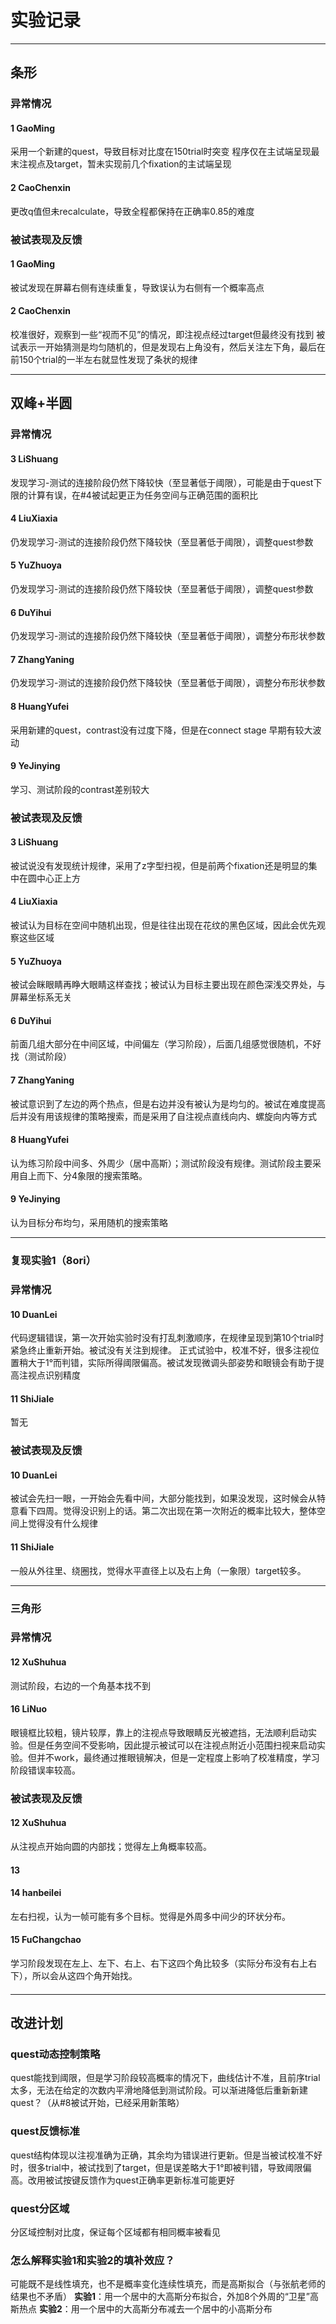 # 实验记录

--------------
## 条形

### 异常情况
#### 1 GaoMing   
采用一个新建的quest，导致目标对比度在150trial时突变
程序仅在主试端呈现最末注视点及target，暂未实现前几个fixation的主试端呈现
#### 2 CaoChenxin
更改q值但未recalculate，导致全程都保持在正确率0.85的难度

### 被试表现及反馈
#### 1 GaoMing   
被试发现在屏幕右侧有连续重复，导致误认为右侧有一个概率高点
#### 2 CaoChenxin
校准很好，观察到一些“视而不见”的情况，即注视点经过target但最终没有找到
被试表示一开始猜测是均匀随机的，但是发现右上角没有，然后关注左下角，最后在前150个trial的一半左右就显性发现了条状的规律

--------------
## 双峰+半圆

### 异常情况
#### 3 LiShuang 
发现学习-测试的连接阶段仍然下降较快（至显著低于阈限），可能是由于quest下限的计算有误，在#4被试起更正为任务空间与正确范围的面积比
#### 4 LiuXiaxia 
仍发现学习-测试的连接阶段仍然下降较快（至显著低于阈限），调整quest参数
#### 5 YuZhuoya
仍发现学习-测试的连接阶段仍然下降较快（至显著低于阈限），调整quest参数
#### 6 DuYihui
仍发现学习-测试的连接阶段仍然下降较快（至显著低于阈限），调整分布形状参数
#### 7 ZhangYaning
仍发现学习-测试的连接阶段仍然下降较快（至显著低于阈限），调整分布形状参数
#### 8 HuangYufei
采用新建的quest，contrast没有过度下降，但是在connect stage 早期有较大波动
#### 9 YeJinying
学习、测试阶段的contrast差别较大

### 被试表现及反馈
#### 3 LiShuang 
被试说没有发现统计规律，采用了z字型扫视，但是前两个fixation还是明显的集中在圆中心正上方
#### 4 LiuXiaxia 
被试认为目标在空间中随机出现，但是往往出现在花纹的黑色区域，因此会优先观察这些区域
#### 5 YuZhuoya
被试会眯眼睛再睁大眼睛这样查找；被试认为目标主要出现在颜色深浅交界处，与屏幕坐标系无关
#### 6 DuYihui
前面几组大部分在中间区域，中间偏左（学习阶段），后面几组感觉很随机，不好找（测试阶段）
#### 7 ZhangYaning
被试意识到了左边的两个热点，但是右边并没有被认为是均匀的。被试在难度提高后并没有用该规律的策略搜索，而是采用了自注视点直线向内、螺旋向内等方式
#### 8 HuangYufei
认为练习阶段中间多、外周少（居中高斯）；测试阶段没有规律。测试阶段主要采用自上而下、分4象限的搜索策略。
#### 9 YeJinying
认为目标分布均匀，采用随机的搜索策略


--------------
### 复现实验1（8ori）

### 异常情况
#### 10 DuanLei
代码逻辑错误，第一次开始实验时没有打乱刺激顺序，在规律呈现到第10个trial时紧急终止重新开始。被试没有关注到规律。
正式试验中，校准不好，很多注视位置稍大于1°而判错，实际所得阈限偏高。被试发现微调头部姿势和眼镜会有助于提高注视点识别精度
#### 11 ShiJiale
暂无

### 被试表现及反馈
#### 10 DuanLei
被试会先扫一眼，一开始会先看中间，大部分能找到，如果没发现，这时候会从特意看下四周。觉得没识别上的话。第二次出现在第一次附近的概率比较大，整体空间上觉得没有什么规律
#### 11 ShiJiale
一般从外往里、绕圈找，觉得水平直径上以及右上角（一象限）target较多。

--------------
### 三角形
### 异常情况
#### 12 XuShuhua
测试阶段，右边的一个角基本找不到
#### 16 LiNuo
眼镜框比较粗，镜片较厚，靠上的注视点导致眼睛反光被遮挡，无法顺利启动实验。但是任务空间不受影响，因此提示被试可以在注视点附近小范围扫视来启动实验。但并不work，最终通过推眼镜解决，但是一定程度上影响了校准精度，学习阶段错误率较高。

### 被试表现及反馈
#### 12 XuShuhua
从注视点开始向圆的内部找；觉得左上角概率较高。
#### 13
#### 14 hanbeilei
左右扫视，认为一帧可能有多个目标。觉得是外周多中间少的环状分布。
#### 15 FuChangchao
学习阶段发现在左上、左下、右上、右下这四个角比较多（实际分布没有右上右下），所以会从这四个角开始找。
#### 

--------------

## 改进计划
### quest动态控制策略
quest能找到阈限，但是学习阶段较高概率的情况下，曲线估计不准，且前序trial太多，无法在给定的次数内平滑地降低到测试阶段。可以渐进降低后重新新建quest？（从#8被试开始，已经采用新策略）

### quest反馈标准
quest结构体现以注视准确为正确，其余均为错误进行更新。但是当被试校准不好时，很多trial中，被试找到了target，但是误差略大于1°即被判错，导致阈限偏高。改用被试按键反馈作为quest正确率更新标准可能更好

### quest分区域
分区域控制对比度，保证每个区域都有相同概率被看见

### 怎么解释实验1和实验2的填补效应？
可能既不是线性填充，也不是概率变化连续性填充，而是高斯拟合（与张航老师的结果也不矛盾）
**实验1**：用一个居中的大高斯分布拟合，外加8个外周的“卫星”高斯热点
**实验2**：用一个居中的大高斯分布减去一个居中的小高斯分布
